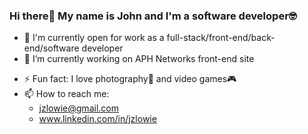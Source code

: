 ### Hi there👋 My name is John and I'm a software developer🤓

- 💼 I'm currently open for work as a full-stack/front-end/back-end/software developer
- 🔭 I’m currently working on APH Networks front-end site
<!-- - 🌱 I’m currently learning ...
- 👯 I’m looking to collaborate on ...
- 🤔 I’m looking for help with ...
- 💬 Ask me about ... -->
<!-- - 😄 Pronouns: ... -->
- ⚡ Fun fact: I love photography📸 and video games🎮
- 📫 How to reach me: 
    - jzlowie@gmail.com
    - www.linkedin.com/in/jzlowie

